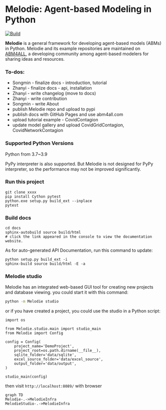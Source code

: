 # Melodie: Agent-based Modeling in Python


[![Build](https://github.com/ABM4ALL/Melodie/actions/workflows/wheels.yml/badge.svg?branch=dist)](https://github.com/ABM4ALL/Melodie/actions/workflows/wheels.yml)

**Melodie** is a general framework for developing agent-based models (ABMs) in Python.
Melodie and its example repositories are maintained on [ABM4ALL](https://github.com/ABM4ALL),
a developing community among agent-based modelers for sharing ideas and resources.


### To-dos:

* Songmin - finalize docs - introduction, tutorial
* Zhanyi - finalize docs - api, installation
* Zhanyi - write changelog (move to docs)
* Zhanyi - write contribution
* Songmin - write About
* publish Melodie repo and upload to pypi
* publish docs with GitHub Pages and use abm4all.com
* upload tutorial example - CovidContagion
* update model gallery and upload CovidGridContagion, CovidNetworkContagion







### Supported Python Versions

Python from 3.7~3.9

PyPy interpreter is also supported. But Melodie is not designed for PyPy interpreter, so the performance may not be
improved significantly.

### Run this project

```shell
git clone xxxx
pip install Cython pytest
python.exe setup.py build_ext --inplace
pytest
```

### Build docs

```shell
cd docs
sphinx-autobuild source build/html
# click the link appeared in the console to view the documentation website.
```

As for auto-generated API Documentation, run this command to update:
```shell
python setup.py build_ext -i
sphinx-build source build/html -E -a
```

### Melodie studio

Melodie has an integrated web-based GUI tool for creating new projects and database viewing. you could start it with
this command:

```sh
python -m Melodie studio
```

or if you have created a project, you could use the studio in a Python script:

```python3
import os

from Melodie.studio.main import studio_main
from Melodie import Config

config = Config(
    project_name='DemoProject',
    project_root=os.path.dirname(__file__),
    sqlite_folder='data/sqlite',
    excel_source_folder='data/excel_source',
    output_folder='data/output',
)

studio_main(config)
```

then visit `http://localhost:8089/` with browser

```mermaid
graph TD
Melodie-.->MelodieInfra
MelodieStudio-.->MelodieInfra
```
